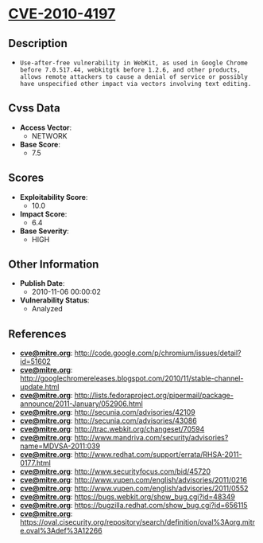 
# [CVE-2010-4197](https://cve.mitre.org/cgi-bin/cvename.cgi?name=CVE-2010-4197)

## Description

- `Use-after-free vulnerability in WebKit, as used in Google Chrome before 7.0.517.44, webkitgtk before 1.2.6, and other products, allows remote attackers to cause a denial of service or possibly have unspecified other impact via vectors involving text editing.`

## Cvss Data

- **Access Vector**:
  - NETWORK
- **Base Score**:
  - 7.5

## Scores

- **Exploitability Score**:
  - 10.0
- **Impact Score**:
  - 6.4
- **Base Severity**:
  - HIGH

## Other Information

- **Publish Date**:
  - 2010-11-06 00:00:02
- **Vulnerability Status**:
  - Analyzed

## References

- **cve@mitre.org**: http://code.google.com/p/chromium/issues/detail?id=51602
- **cve@mitre.org**: http://googlechromereleases.blogspot.com/2010/11/stable-channel-update.html
- **cve@mitre.org**: http://lists.fedoraproject.org/pipermail/package-announce/2011-January/052906.html
- **cve@mitre.org**: http://secunia.com/advisories/42109
- **cve@mitre.org**: http://secunia.com/advisories/43086
- **cve@mitre.org**: http://trac.webkit.org/changeset/70594
- **cve@mitre.org**: http://www.mandriva.com/security/advisories?name=MDVSA-2011:039
- **cve@mitre.org**: http://www.redhat.com/support/errata/RHSA-2011-0177.html
- **cve@mitre.org**: http://www.securityfocus.com/bid/45720
- **cve@mitre.org**: http://www.vupen.com/english/advisories/2011/0216
- **cve@mitre.org**: http://www.vupen.com/english/advisories/2011/0552
- **cve@mitre.org**: https://bugs.webkit.org/show_bug.cgi?id=48349
- **cve@mitre.org**: https://bugzilla.redhat.com/show_bug.cgi?id=656115
- **cve@mitre.org**: https://oval.cisecurity.org/repository/search/definition/oval%3Aorg.mitre.oval%3Adef%3A12266
